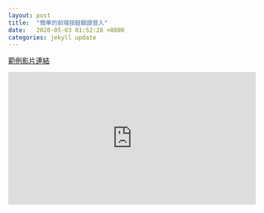 ```yaml
---
layout: post
title:  "簡單的前端按鈕驗證登入"
date:   2020-05-03 01:52:28 +0800
categories: jekyll update
---
```

[範例影片連結][範例影片]

[範例影片]: https://youtu.be/bq92xRjYwDw

<style>
  .movie{
    width:100%;
    height:0;
  }
  iframe{
    width:100%;
    margin-bottom:56.25%;
  }
  .gist{
    margin-top:300px;
  }
</style>

<div class="movie">
<iframe width="480" height="270" src="https://www.youtube.com/embed/bq92xRjYwDw" frameborder="0" allow="accelerometer; autoplay; encrypted-media; gyroscope; picture-in-picture" allowfullscreen></iframe>
</div>



<script src="https://gist.github.com/ErenWeng/d73d2108206c770e1ac94edb17a6cfa1.js"></script>
